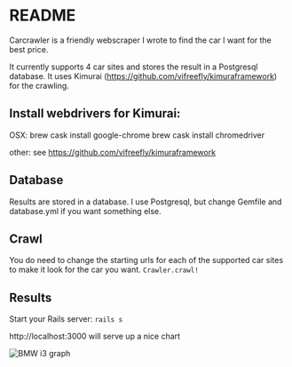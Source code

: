 # README

Carcrawler is a friendly webscraper I wrote to find the car I want for the best price.

It currently supports 4 car sites and stores the result in a Postgresql database. It uses Kimurai (https://github.com/vifreefly/kimuraframework) for the crawling.

## Install webdrivers for Kimurai:
OSX:
brew cask install google-chrome
brew cask install chromedriver

other:
see https://github.com/vifreefly/kimuraframework

## Database
Results are stored in a database. I use Postgresql, but change Gemfile and database.yml if you want something else.

## Crawl
You do need to change the starting urls for each of the supported car sites to make it look for the car you want.
```Crawler.crawl!```

## Results
Start your Rails server:
```rails s```

http://localhost:3000 will serve up a nice chart

![BMW i3 graph](/app/assets/images/example_graph.png)